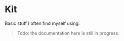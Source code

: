 Kit
===

Basic stuff I often find myself using.

> Todo: the documentation here is still in progress.
